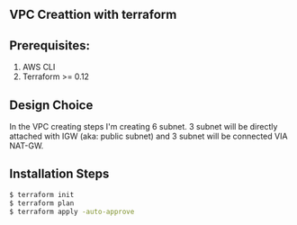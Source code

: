 ## VPC Creattion with terraform

## Prerequisites:

1. AWS CLI
2. Terraform >= 0.12

## Design Choice
In the VPC creating steps I'm creating 6 subnet. 3 subnet will be directly attached with IGW (aka: public subnet) and 3 subnet will be connected VIA NAT-GW.

## Installation Steps
```bash
$ terraform init
$ terraform plan
$ terraform apply -auto-approve
```
